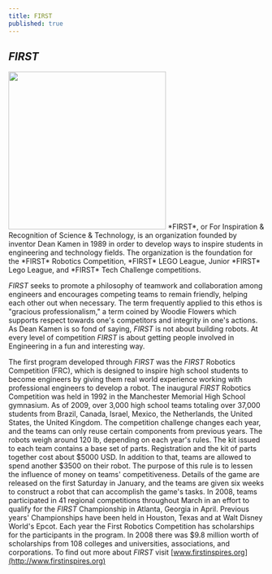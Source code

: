 ```yaml
---
title: FIRST
published: true
---
```

## *FIRST*
<img src="{{ site.url }}/assets/img/FIRST-logos/FIRST-logo.png" style="width:310px;" class="float-left">
*FIRST*, or For Inspiration & Recognition of Science & Technology, is an organization founded by inventor Dean Kamen in 1989 in order to develop ways to inspire students in engineering and technology fields. The organization is the foundation for the *FIRST* Robotics Competition, *FIRST* LEGO League, Junior *FIRST* Lego League, and *FIRST* Tech Challenge competitions.

*FIRST* seeks to promote a philosophy of teamwork and collaboration among engineers and encourages competing teams to remain friendly, helping each other out when necessary. The term frequently applied to this ethos is "gracious professionalism," a term coined by Woodie Flowers which supports respect towards one's competitors and integrity in one's actions. As Dean Kamen is so fond of saying, *FIRST* is not about building robots. At every level of competition *FIRST* is about getting people involved in Engineering in a fun and interesting way.

The first program developed through *FIRST* was the *FIRST* Robotics Competition (FRC), which is designed to inspire high school students to become engineers by giving them real world experience working with professional engineers to develop a robot. The inaugural *FIRST* Robotics Competition was held in 1992 in the Manchester Memorial High School gymnasium. As of 2009, over 3,000 high school teams totaling over 37,000 students from Brazil, Canada, Israel, Mexico, the Netherlands, the United States, the United Kingdom. The competition challenge changes each year, and the teams can only reuse certain components from previous years. The robots weigh around 120 lb, depending on each year's rules. The kit issued to each team contains a base set of parts. Registration and the kit of parts together cost about $5000 USD. In addition to that, teams are allowed to spend another $3500 on their robot. The purpose of this rule is to lessen the influence of money on teams' competitiveness. Details of the game are released on the first Saturday in January, and the teams are given six weeks to construct a robot that can accomplish the game's tasks. In 2008, teams participated in 41 regional competitions throughout March in an effort to qualify for the *FIRST* Championship in Atlanta, Georgia in April. Previous years' Championships have been held in Houston, Texas and at Walt Disney World's Epcot. Each year the First Robotics Competition has scholarships for the participants in the program. In 2008 there was $9.8 million worth of scholarships from 108 colleges and universities, associations, and corporations. To find out more about *FIRST* visit [www.firstinspires.org](http://www.firstinspires.org)
